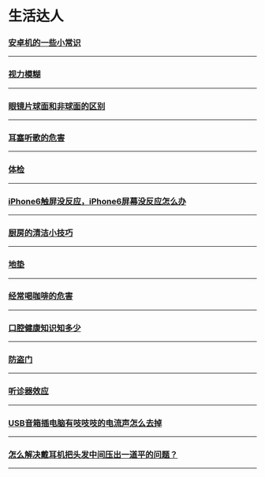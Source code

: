 生活达人
=======

### [安卓机的一些小常识](android-mobile-note)

---

### [视力模糊](blurred-vision)

---

### [眼镜片球面和非球面的区别](difference-between-spherical-and-non-spherical-lens)

---

### [耳塞听歌的危害](earplug-harm)

---

### [体检](health-check)

---

### [iPhone6触屏没反应，iPhone6屏幕没反应怎么办](iphone6-touch-no-response)

---

### [厨房的清洁小技巧](kitchen-clear)

---

### [地垫](mat)

---

### [经常喝咖啡的危害](often-drink-coffee-harm)

---

### [口腔健康知识知多少](oral-health)

---

### [防盗门](security-door)

---

### [听诊器效应](stethoscope-effect)

---

### [USB音箱插电脑有吱吱吱的电流声怎么去掉](usb-sound-box)

---

### [怎么解决戴耳机把头发中间压出一道平的问题？](wear-headphones)

---
